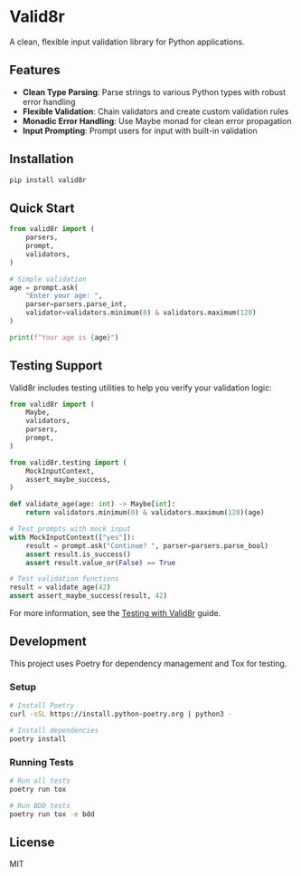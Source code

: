 # Valid8r

A clean, flexible input validation library for Python applications.

## Features

- **Clean Type Parsing**: Parse strings to various Python types with robust error handling
- **Flexible Validation**: Chain validators and create custom validation rules
- **Monadic Error Handling**: Use Maybe monad for clean error propagation
- **Input Prompting**: Prompt users for input with built-in validation

## Installation

```bash
pip install valid8r
```

## Quick Start

```python
from valid8r import (
    parsers,
    prompt,
    validators, 
)

# Simple validation
age = prompt.ask(
    "Enter your age: ",
    parser=parsers.parse_int,
    validator=validators.minimum(0) & validators.maximum(120)
)

print(f"Your age is {age}")
```

## Testing Support

Valid8r includes testing utilities to help you verify your validation logic:

```python
from valid8r import (
    Maybe,
    validators,
    parsers,
    prompt,
)

from valid8r.testing import (
    MockInputContext,
    assert_maybe_success,
)

def validate_age(age: int) -> Maybe[int]:
    return validators.minimum(0) & validators.maximum(120)(age)

# Test prompts with mock input
with MockInputContext(["yes"]):
    result = prompt.ask("Continue? ", parser=parsers.parse_bool)
    assert result.is_success()
    assert result.value_or(False) == True

# Test validation functions
result = validate_age(42)
assert assert_maybe_success(result, 42)
```

For more information, see the [Testing with Valid8r](docs/user_guide/testing.rst) guide.

## Development

This project uses Poetry for dependency management and Tox for testing.

### Setup

```bash
# Install Poetry
curl -sSL https://install.python-poetry.org | python3 -

# Install dependencies
poetry install
```

### Running Tests

```bash
# Run all tests
poetry run tox

# Run BDD tests
poetry run tox -e bdd
```

## License
MIT
